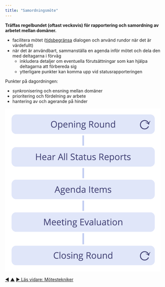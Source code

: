 ```yaml
---
title: "Samordningsmöte"
---
```



<strong>Träffas regelbundet (oftast veckovis) för rapportering och samordning av arbetet mellan domäner.</strong>

- facilitera mötet (<a href="#" class="tooltip" title="Tidsbox: En bestämd tidsperiod fokuserad på en specifik aktivitet (som inte nödvändigtvis hinner blir klar inom tidsperioden).">tidsbegränsa</a> dialogen och använd rundor när det är värdefullt)
- när det är användbart, sammanställa en agenda inför mötet och dela den med deltagarna i förväg 
    - inkludera detaljer om eventuella förutsättningar som kan hjälpa deltagarna att förbereda sig
    - ytterligare punkter kan komma upp vid statusrapporteringen

Punkter på dagordningen:

- synkronisering och ensning mellan domäner
- prioritering och fördelning av arbete
- hantering av och agerande på hinder

![Stegen i ett samordningsmöte](img/meetings/coordination-meeting.png)

<div class="bottom-nav">
<a href="planning-and-review-meetings.html" title="Tillbaka till: Planerings- och utvärderingsmöten">◀</a> <a href="focused-interactions.html" title="Upp: Fokuserade interaktioner">▲</a> <a href="meeting-practices.html" title="Läs vidare: Mötestekniker">▶ Läs vidare: Mötestekniker</a>
</div>


<script type="text/javascript">
Mousetrap.bind('g n', function() {
    window.location.href = 'meeting-practices.html';
    return false;
});
</script>

